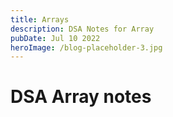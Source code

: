 ```yaml
---
title: Arrays
description: DSA Notes for Array
pubDate: Jul 10 2022
heroImage: /blog-placeholder-3.jpg
---
```


# DSA Array notes
